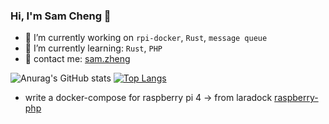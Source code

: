 ### Hi, I'm Sam Cheng 👋

<!--
**sam33339999/sam33339999** is a ✨ _special_ ✨ repository because its `README.md` (this file) appears on your GitHub profile.

Here are some ideas to get you started:

- 🔭 I’m currently working on ...
- 🌱 I’m currently learning ...
- 👯 I’m looking to collaborate on ...
- 🤔 I’m looking for help with ...
- 💬 Ask me about ...
- 📫 How to reach me: ...
- 😄 Pronouns: ...
- ⚡ Fun fact: ...
-->
- 🔭 I’m currently working on `rpi-docker`, `Rust`, `message queue`
- 🌱 I’m currently learning: `Rust`, `PHP`
- 💬 contact me: <a href = "mailto: sam33339999@gmail.com">sam.zheng</a>

![Anurag's GitHub stats](https://github-readme-stats.vercel.app/api?username=sam33339999&show_icons=true&theme=gruvbox)
[![Top Langs](https://github-readme-stats.vercel.app/api/top-langs/?username=sam33339999&theme=gruvbox&layout=compact)](https://github.com/anuraghazra/github-readme-stats)

- write a docker-compose for raspberry pi 4 -> from laradock [raspberry-php](https://github.com/sam33339999/raspberry-php)
